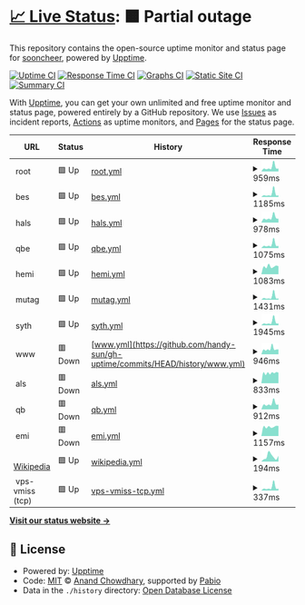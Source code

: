 # [📈 Live Status](https://handy-sun.github.io/gh-uptime): <!--live status--> **🟧 Partial outage**

This repository contains the open-source uptime monitor and status page for [sooncheer](https://handy-sun.github.io/gh-uptime), powered by [Upptime](https://github.com/upptime/upptime).

[![Uptime CI](https://github.com/handy-sun/gh-uptime/workflows/Uptime%20CI/badge.svg)](https://github.com/handy-sun/gh-uptime/actions?query=workflow%3A%22Uptime+CI%22)
[![Response Time CI](https://github.com/handy-sun/gh-uptime/workflows/Response%20Time%20CI/badge.svg)](https://github.com/handy-sun/gh-uptime/actions?query=workflow%3A%22Response+Time+CI%22)
[![Graphs CI](https://github.com/handy-sun/gh-uptime/workflows/Graphs%20CI/badge.svg)](https://github.com/handy-sun/gh-uptime/actions?query=workflow%3A%22Graphs+CI%22)
[![Static Site CI](https://github.com/handy-sun/gh-uptime/workflows/Static%20Site%20CI/badge.svg)](https://github.com/handy-sun/gh-uptime/actions?query=workflow%3A%22Static+Site+CI%22)
[![Summary CI](https://github.com/handy-sun/gh-uptime/workflows/Summary%20CI/badge.svg)](https://github.com/handy-sun/gh-uptime/actions?query=workflow%3A%22Summary+CI%22)

With [Upptime](https://upptime.js.org), you can get your own unlimited and free uptime monitor and status page, powered entirely by a GitHub repository. We use [Issues](https://github.com/handy-sun/gh-uptime/issues) as incident reports, [Actions](https://github.com/handy-sun/gh-uptime/actions) as uptime monitors, and [Pages](https://handy-sun.github.io/gh-uptime) for the status page.

<!--start: status pages-->
<!-- This summary is generated by Upptime (https://github.com/upptime/upptime) -->
<!-- Do not edit this manually, your changes will be overwritten -->
<!-- prettier-ignore -->
| URL | Status | History | Response Time | Uptime |
| --- | ------ | ------- | ------------- | ------ |
| <img alt="" src="https://icons.duckduckgo.com/ip3/$domain.ico" height="13"> root | 🟩 Up | [root.yml](https://github.com/handy-sun/gh-uptime/commits/HEAD/history/root.yml) | <details><summary><img alt="Response time graph" src="./graphs/root/response-time-week.png" height="20"> 959ms</summary><br><a href="https://handy-sun.github.io/gh-uptime/history/root"><img alt="Response time 689" src="https://img.shields.io/endpoint?url=https%3A%2F%2Fraw.githubusercontent.com%2Fhandy-sun%2Fgh-uptime%2FHEAD%2Fapi%2Froot%2Fresponse-time.json"></a><br><a href="https://handy-sun.github.io/gh-uptime/history/root"><img alt="24-hour response time 743" src="https://img.shields.io/endpoint?url=https%3A%2F%2Fraw.githubusercontent.com%2Fhandy-sun%2Fgh-uptime%2FHEAD%2Fapi%2Froot%2Fresponse-time-day.json"></a><br><a href="https://handy-sun.github.io/gh-uptime/history/root"><img alt="7-day response time 959" src="https://img.shields.io/endpoint?url=https%3A%2F%2Fraw.githubusercontent.com%2Fhandy-sun%2Fgh-uptime%2FHEAD%2Fapi%2Froot%2Fresponse-time-week.json"></a><br><a href="https://handy-sun.github.io/gh-uptime/history/root"><img alt="30-day response time 739" src="https://img.shields.io/endpoint?url=https%3A%2F%2Fraw.githubusercontent.com%2Fhandy-sun%2Fgh-uptime%2FHEAD%2Fapi%2Froot%2Fresponse-time-month.json"></a><br><a href="https://handy-sun.github.io/gh-uptime/history/root"><img alt="1-year response time 689" src="https://img.shields.io/endpoint?url=https%3A%2F%2Fraw.githubusercontent.com%2Fhandy-sun%2Fgh-uptime%2FHEAD%2Fapi%2Froot%2Fresponse-time-year.json"></a></details> | <details><summary><a href="https://handy-sun.github.io/gh-uptime/history/root">98.96%</a></summary><a href="https://handy-sun.github.io/gh-uptime/history/root"><img alt="All-time uptime 99.80%" src="https://img.shields.io/endpoint?url=https%3A%2F%2Fraw.githubusercontent.com%2Fhandy-sun%2Fgh-uptime%2FHEAD%2Fapi%2Froot%2Fuptime.json"></a><br><a href="https://handy-sun.github.io/gh-uptime/history/root"><img alt="24-hour uptime 92.71%" src="https://img.shields.io/endpoint?url=https%3A%2F%2Fraw.githubusercontent.com%2Fhandy-sun%2Fgh-uptime%2FHEAD%2Fapi%2Froot%2Fuptime-day.json"></a><br><a href="https://handy-sun.github.io/gh-uptime/history/root"><img alt="7-day uptime 98.96%" src="https://img.shields.io/endpoint?url=https%3A%2F%2Fraw.githubusercontent.com%2Fhandy-sun%2Fgh-uptime%2FHEAD%2Fapi%2Froot%2Fuptime-week.json"></a><br><a href="https://handy-sun.github.io/gh-uptime/history/root"><img alt="30-day uptime 99.76%" src="https://img.shields.io/endpoint?url=https%3A%2F%2Fraw.githubusercontent.com%2Fhandy-sun%2Fgh-uptime%2FHEAD%2Fapi%2Froot%2Fuptime-month.json"></a><br><a href="https://handy-sun.github.io/gh-uptime/history/root"><img alt="1-year uptime 99.80%" src="https://img.shields.io/endpoint?url=https%3A%2F%2Fraw.githubusercontent.com%2Fhandy-sun%2Fgh-uptime%2FHEAD%2Fapi%2Froot%2Fuptime-year.json"></a></details>
| <img alt="" src="https://icons.duckduckgo.com/ip3/bes.$domain.ico" height="13"> bes | 🟩 Up | [bes.yml](https://github.com/handy-sun/gh-uptime/commits/HEAD/history/bes.yml) | <details><summary><img alt="Response time graph" src="./graphs/bes/response-time-week.png" height="20"> 1185ms</summary><br><a href="https://handy-sun.github.io/gh-uptime/history/bes"><img alt="Response time 695" src="https://img.shields.io/endpoint?url=https%3A%2F%2Fraw.githubusercontent.com%2Fhandy-sun%2Fgh-uptime%2FHEAD%2Fapi%2Fbes%2Fresponse-time.json"></a><br><a href="https://handy-sun.github.io/gh-uptime/history/bes"><img alt="24-hour response time 708" src="https://img.shields.io/endpoint?url=https%3A%2F%2Fraw.githubusercontent.com%2Fhandy-sun%2Fgh-uptime%2FHEAD%2Fapi%2Fbes%2Fresponse-time-day.json"></a><br><a href="https://handy-sun.github.io/gh-uptime/history/bes"><img alt="7-day response time 1185" src="https://img.shields.io/endpoint?url=https%3A%2F%2Fraw.githubusercontent.com%2Fhandy-sun%2Fgh-uptime%2FHEAD%2Fapi%2Fbes%2Fresponse-time-week.json"></a><br><a href="https://handy-sun.github.io/gh-uptime/history/bes"><img alt="30-day response time 782" src="https://img.shields.io/endpoint?url=https%3A%2F%2Fraw.githubusercontent.com%2Fhandy-sun%2Fgh-uptime%2FHEAD%2Fapi%2Fbes%2Fresponse-time-month.json"></a><br><a href="https://handy-sun.github.io/gh-uptime/history/bes"><img alt="1-year response time 695" src="https://img.shields.io/endpoint?url=https%3A%2F%2Fraw.githubusercontent.com%2Fhandy-sun%2Fgh-uptime%2FHEAD%2Fapi%2Fbes%2Fresponse-time-year.json"></a></details> | <details><summary><a href="https://handy-sun.github.io/gh-uptime/history/bes">98.96%</a></summary><a href="https://handy-sun.github.io/gh-uptime/history/bes"><img alt="All-time uptime 99.82%" src="https://img.shields.io/endpoint?url=https%3A%2F%2Fraw.githubusercontent.com%2Fhandy-sun%2Fgh-uptime%2FHEAD%2Fapi%2Fbes%2Fuptime.json"></a><br><a href="https://handy-sun.github.io/gh-uptime/history/bes"><img alt="24-hour uptime 92.73%" src="https://img.shields.io/endpoint?url=https%3A%2F%2Fraw.githubusercontent.com%2Fhandy-sun%2Fgh-uptime%2FHEAD%2Fapi%2Fbes%2Fuptime-day.json"></a><br><a href="https://handy-sun.github.io/gh-uptime/history/bes"><img alt="7-day uptime 98.96%" src="https://img.shields.io/endpoint?url=https%3A%2F%2Fraw.githubusercontent.com%2Fhandy-sun%2Fgh-uptime%2FHEAD%2Fapi%2Fbes%2Fuptime-week.json"></a><br><a href="https://handy-sun.github.io/gh-uptime/history/bes"><img alt="30-day uptime 99.76%" src="https://img.shields.io/endpoint?url=https%3A%2F%2Fraw.githubusercontent.com%2Fhandy-sun%2Fgh-uptime%2FHEAD%2Fapi%2Fbes%2Fuptime-month.json"></a><br><a href="https://handy-sun.github.io/gh-uptime/history/bes"><img alt="1-year uptime 99.82%" src="https://img.shields.io/endpoint?url=https%3A%2F%2Fraw.githubusercontent.com%2Fhandy-sun%2Fgh-uptime%2FHEAD%2Fapi%2Fbes%2Fuptime-year.json"></a></details>
| <img alt="" src="https://icons.duckduckgo.com/ip3/hals.$domain.ico" height="13"> hals | 🟩 Up | [hals.yml](https://github.com/handy-sun/gh-uptime/commits/HEAD/history/hals.yml) | <details><summary><img alt="Response time graph" src="./graphs/hals/response-time-week.png" height="20"> 978ms</summary><br><a href="https://handy-sun.github.io/gh-uptime/history/hals"><img alt="Response time 1459" src="https://img.shields.io/endpoint?url=https%3A%2F%2Fraw.githubusercontent.com%2Fhandy-sun%2Fgh-uptime%2FHEAD%2Fapi%2Fhals%2Fresponse-time.json"></a><br><a href="https://handy-sun.github.io/gh-uptime/history/hals"><img alt="24-hour response time 822" src="https://img.shields.io/endpoint?url=https%3A%2F%2Fraw.githubusercontent.com%2Fhandy-sun%2Fgh-uptime%2FHEAD%2Fapi%2Fhals%2Fresponse-time-day.json"></a><br><a href="https://handy-sun.github.io/gh-uptime/history/hals"><img alt="7-day response time 978" src="https://img.shields.io/endpoint?url=https%3A%2F%2Fraw.githubusercontent.com%2Fhandy-sun%2Fgh-uptime%2FHEAD%2Fapi%2Fhals%2Fresponse-time-week.json"></a><br><a href="https://handy-sun.github.io/gh-uptime/history/hals"><img alt="30-day response time 959" src="https://img.shields.io/endpoint?url=https%3A%2F%2Fraw.githubusercontent.com%2Fhandy-sun%2Fgh-uptime%2FHEAD%2Fapi%2Fhals%2Fresponse-time-month.json"></a><br><a href="https://handy-sun.github.io/gh-uptime/history/hals"><img alt="1-year response time 1459" src="https://img.shields.io/endpoint?url=https%3A%2F%2Fraw.githubusercontent.com%2Fhandy-sun%2Fgh-uptime%2FHEAD%2Fapi%2Fhals%2Fresponse-time-year.json"></a></details> | <details><summary><a href="https://handy-sun.github.io/gh-uptime/history/hals">98.96%</a></summary><a href="https://handy-sun.github.io/gh-uptime/history/hals"><img alt="All-time uptime 98.62%" src="https://img.shields.io/endpoint?url=https%3A%2F%2Fraw.githubusercontent.com%2Fhandy-sun%2Fgh-uptime%2FHEAD%2Fapi%2Fhals%2Fuptime.json"></a><br><a href="https://handy-sun.github.io/gh-uptime/history/hals"><img alt="24-hour uptime 92.75%" src="https://img.shields.io/endpoint?url=https%3A%2F%2Fraw.githubusercontent.com%2Fhandy-sun%2Fgh-uptime%2FHEAD%2Fapi%2Fhals%2Fuptime-day.json"></a><br><a href="https://handy-sun.github.io/gh-uptime/history/hals"><img alt="7-day uptime 98.96%" src="https://img.shields.io/endpoint?url=https%3A%2F%2Fraw.githubusercontent.com%2Fhandy-sun%2Fgh-uptime%2FHEAD%2Fapi%2Fhals%2Fuptime-week.json"></a><br><a href="https://handy-sun.github.io/gh-uptime/history/hals"><img alt="30-day uptime 99.68%" src="https://img.shields.io/endpoint?url=https%3A%2F%2Fraw.githubusercontent.com%2Fhandy-sun%2Fgh-uptime%2FHEAD%2Fapi%2Fhals%2Fuptime-month.json"></a><br><a href="https://handy-sun.github.io/gh-uptime/history/hals"><img alt="1-year uptime 98.62%" src="https://img.shields.io/endpoint?url=https%3A%2F%2Fraw.githubusercontent.com%2Fhandy-sun%2Fgh-uptime%2FHEAD%2Fapi%2Fhals%2Fuptime-year.json"></a></details>
| <img alt="" src="https://icons.duckduckgo.com/ip3/qbe.$domain.ico" height="13"> qbe | 🟩 Up | [qbe.yml](https://github.com/handy-sun/gh-uptime/commits/HEAD/history/qbe.yml) | <details><summary><img alt="Response time graph" src="./graphs/qbe/response-time-week.png" height="20"> 1075ms</summary><br><a href="https://handy-sun.github.io/gh-uptime/history/qbe"><img alt="Response time 982" src="https://img.shields.io/endpoint?url=https%3A%2F%2Fraw.githubusercontent.com%2Fhandy-sun%2Fgh-uptime%2FHEAD%2Fapi%2Fqbe%2Fresponse-time.json"></a><br><a href="https://handy-sun.github.io/gh-uptime/history/qbe"><img alt="24-hour response time 756" src="https://img.shields.io/endpoint?url=https%3A%2F%2Fraw.githubusercontent.com%2Fhandy-sun%2Fgh-uptime%2FHEAD%2Fapi%2Fqbe%2Fresponse-time-day.json"></a><br><a href="https://handy-sun.github.io/gh-uptime/history/qbe"><img alt="7-day response time 1075" src="https://img.shields.io/endpoint?url=https%3A%2F%2Fraw.githubusercontent.com%2Fhandy-sun%2Fgh-uptime%2FHEAD%2Fapi%2Fqbe%2Fresponse-time-week.json"></a><br><a href="https://handy-sun.github.io/gh-uptime/history/qbe"><img alt="30-day response time 1358" src="https://img.shields.io/endpoint?url=https%3A%2F%2Fraw.githubusercontent.com%2Fhandy-sun%2Fgh-uptime%2FHEAD%2Fapi%2Fqbe%2Fresponse-time-month.json"></a><br><a href="https://handy-sun.github.io/gh-uptime/history/qbe"><img alt="1-year response time 982" src="https://img.shields.io/endpoint?url=https%3A%2F%2Fraw.githubusercontent.com%2Fhandy-sun%2Fgh-uptime%2FHEAD%2Fapi%2Fqbe%2Fresponse-time-year.json"></a></details> | <details><summary><a href="https://handy-sun.github.io/gh-uptime/history/qbe">98.97%</a></summary><a href="https://handy-sun.github.io/gh-uptime/history/qbe"><img alt="All-time uptime 98.67%" src="https://img.shields.io/endpoint?url=https%3A%2F%2Fraw.githubusercontent.com%2Fhandy-sun%2Fgh-uptime%2FHEAD%2Fapi%2Fqbe%2Fuptime.json"></a><br><a href="https://handy-sun.github.io/gh-uptime/history/qbe"><img alt="24-hour uptime 92.76%" src="https://img.shields.io/endpoint?url=https%3A%2F%2Fraw.githubusercontent.com%2Fhandy-sun%2Fgh-uptime%2FHEAD%2Fapi%2Fqbe%2Fuptime-day.json"></a><br><a href="https://handy-sun.github.io/gh-uptime/history/qbe"><img alt="7-day uptime 98.97%" src="https://img.shields.io/endpoint?url=https%3A%2F%2Fraw.githubusercontent.com%2Fhandy-sun%2Fgh-uptime%2FHEAD%2Fapi%2Fqbe%2Fuptime-week.json"></a><br><a href="https://handy-sun.github.io/gh-uptime/history/qbe"><img alt="30-day uptime 99.68%" src="https://img.shields.io/endpoint?url=https%3A%2F%2Fraw.githubusercontent.com%2Fhandy-sun%2Fgh-uptime%2FHEAD%2Fapi%2Fqbe%2Fuptime-month.json"></a><br><a href="https://handy-sun.github.io/gh-uptime/history/qbe"><img alt="1-year uptime 98.67%" src="https://img.shields.io/endpoint?url=https%3A%2F%2Fraw.githubusercontent.com%2Fhandy-sun%2Fgh-uptime%2FHEAD%2Fapi%2Fqbe%2Fuptime-year.json"></a></details>
| <img alt="" src="https://icons.duckduckgo.com/ip3/hemi.$domain.ico" height="13"> hemi | 🟩 Up | [hemi.yml](https://github.com/handy-sun/gh-uptime/commits/HEAD/history/hemi.yml) | <details><summary><img alt="Response time graph" src="./graphs/hemi/response-time-week.png" height="20"> 1083ms</summary><br><a href="https://handy-sun.github.io/gh-uptime/history/hemi"><img alt="Response time 1765" src="https://img.shields.io/endpoint?url=https%3A%2F%2Fraw.githubusercontent.com%2Fhandy-sun%2Fgh-uptime%2FHEAD%2Fapi%2Fhemi%2Fresponse-time.json"></a><br><a href="https://handy-sun.github.io/gh-uptime/history/hemi"><img alt="24-hour response time 1112" src="https://img.shields.io/endpoint?url=https%3A%2F%2Fraw.githubusercontent.com%2Fhandy-sun%2Fgh-uptime%2FHEAD%2Fapi%2Fhemi%2Fresponse-time-day.json"></a><br><a href="https://handy-sun.github.io/gh-uptime/history/hemi"><img alt="7-day response time 1083" src="https://img.shields.io/endpoint?url=https%3A%2F%2Fraw.githubusercontent.com%2Fhandy-sun%2Fgh-uptime%2FHEAD%2Fapi%2Fhemi%2Fresponse-time-week.json"></a><br><a href="https://handy-sun.github.io/gh-uptime/history/hemi"><img alt="30-day response time 2417" src="https://img.shields.io/endpoint?url=https%3A%2F%2Fraw.githubusercontent.com%2Fhandy-sun%2Fgh-uptime%2FHEAD%2Fapi%2Fhemi%2Fresponse-time-month.json"></a><br><a href="https://handy-sun.github.io/gh-uptime/history/hemi"><img alt="1-year response time 1765" src="https://img.shields.io/endpoint?url=https%3A%2F%2Fraw.githubusercontent.com%2Fhandy-sun%2Fgh-uptime%2FHEAD%2Fapi%2Fhemi%2Fresponse-time-year.json"></a></details> | <details><summary><a href="https://handy-sun.github.io/gh-uptime/history/hemi">98.97%</a></summary><a href="https://handy-sun.github.io/gh-uptime/history/hemi"><img alt="All-time uptime 98.59%" src="https://img.shields.io/endpoint?url=https%3A%2F%2Fraw.githubusercontent.com%2Fhandy-sun%2Fgh-uptime%2FHEAD%2Fapi%2Fhemi%2Fuptime.json"></a><br><a href="https://handy-sun.github.io/gh-uptime/history/hemi"><img alt="24-hour uptime 92.78%" src="https://img.shields.io/endpoint?url=https%3A%2F%2Fraw.githubusercontent.com%2Fhandy-sun%2Fgh-uptime%2FHEAD%2Fapi%2Fhemi%2Fuptime-day.json"></a><br><a href="https://handy-sun.github.io/gh-uptime/history/hemi"><img alt="7-day uptime 98.97%" src="https://img.shields.io/endpoint?url=https%3A%2F%2Fraw.githubusercontent.com%2Fhandy-sun%2Fgh-uptime%2FHEAD%2Fapi%2Fhemi%2Fuptime-week.json"></a><br><a href="https://handy-sun.github.io/gh-uptime/history/hemi"><img alt="30-day uptime 99.63%" src="https://img.shields.io/endpoint?url=https%3A%2F%2Fraw.githubusercontent.com%2Fhandy-sun%2Fgh-uptime%2FHEAD%2Fapi%2Fhemi%2Fuptime-month.json"></a><br><a href="https://handy-sun.github.io/gh-uptime/history/hemi"><img alt="1-year uptime 98.59%" src="https://img.shields.io/endpoint?url=https%3A%2F%2Fraw.githubusercontent.com%2Fhandy-sun%2Fgh-uptime%2FHEAD%2Fapi%2Fhemi%2Fuptime-year.json"></a></details>
| <img alt="" src="https://icons.duckduckgo.com/ip3/mutag.$domain.ico" height="13"> mutag | 🟩 Up | [mutag.yml](https://github.com/handy-sun/gh-uptime/commits/HEAD/history/mutag.yml) | <details><summary><img alt="Response time graph" src="./graphs/mutag/response-time-week.png" height="20"> 1431ms</summary><br><a href="https://handy-sun.github.io/gh-uptime/history/mutag"><img alt="Response time 812" src="https://img.shields.io/endpoint?url=https%3A%2F%2Fraw.githubusercontent.com%2Fhandy-sun%2Fgh-uptime%2FHEAD%2Fapi%2Fmutag%2Fresponse-time.json"></a><br><a href="https://handy-sun.github.io/gh-uptime/history/mutag"><img alt="24-hour response time 780" src="https://img.shields.io/endpoint?url=https%3A%2F%2Fraw.githubusercontent.com%2Fhandy-sun%2Fgh-uptime%2FHEAD%2Fapi%2Fmutag%2Fresponse-time-day.json"></a><br><a href="https://handy-sun.github.io/gh-uptime/history/mutag"><img alt="7-day response time 1431" src="https://img.shields.io/endpoint?url=https%3A%2F%2Fraw.githubusercontent.com%2Fhandy-sun%2Fgh-uptime%2FHEAD%2Fapi%2Fmutag%2Fresponse-time-week.json"></a><br><a href="https://handy-sun.github.io/gh-uptime/history/mutag"><img alt="30-day response time 892" src="https://img.shields.io/endpoint?url=https%3A%2F%2Fraw.githubusercontent.com%2Fhandy-sun%2Fgh-uptime%2FHEAD%2Fapi%2Fmutag%2Fresponse-time-month.json"></a><br><a href="https://handy-sun.github.io/gh-uptime/history/mutag"><img alt="1-year response time 812" src="https://img.shields.io/endpoint?url=https%3A%2F%2Fraw.githubusercontent.com%2Fhandy-sun%2Fgh-uptime%2FHEAD%2Fapi%2Fmutag%2Fresponse-time-year.json"></a></details> | <details><summary><a href="https://handy-sun.github.io/gh-uptime/history/mutag">98.97%</a></summary><a href="https://handy-sun.github.io/gh-uptime/history/mutag"><img alt="All-time uptime 99.65%" src="https://img.shields.io/endpoint?url=https%3A%2F%2Fraw.githubusercontent.com%2Fhandy-sun%2Fgh-uptime%2FHEAD%2Fapi%2Fmutag%2Fuptime.json"></a><br><a href="https://handy-sun.github.io/gh-uptime/history/mutag"><img alt="24-hour uptime 92.79%" src="https://img.shields.io/endpoint?url=https%3A%2F%2Fraw.githubusercontent.com%2Fhandy-sun%2Fgh-uptime%2FHEAD%2Fapi%2Fmutag%2Fuptime-day.json"></a><br><a href="https://handy-sun.github.io/gh-uptime/history/mutag"><img alt="7-day uptime 98.97%" src="https://img.shields.io/endpoint?url=https%3A%2F%2Fraw.githubusercontent.com%2Fhandy-sun%2Fgh-uptime%2FHEAD%2Fapi%2Fmutag%2Fuptime-week.json"></a><br><a href="https://handy-sun.github.io/gh-uptime/history/mutag"><img alt="30-day uptime 99.69%" src="https://img.shields.io/endpoint?url=https%3A%2F%2Fraw.githubusercontent.com%2Fhandy-sun%2Fgh-uptime%2FHEAD%2Fapi%2Fmutag%2Fuptime-month.json"></a><br><a href="https://handy-sun.github.io/gh-uptime/history/mutag"><img alt="1-year uptime 99.65%" src="https://img.shields.io/endpoint?url=https%3A%2F%2Fraw.githubusercontent.com%2Fhandy-sun%2Fgh-uptime%2FHEAD%2Fapi%2Fmutag%2Fuptime-year.json"></a></details>
| <img alt="" src="https://icons.duckduckgo.com/ip3/syth.$domain.ico" height="13"> syth | 🟩 Up | [syth.yml](https://github.com/handy-sun/gh-uptime/commits/HEAD/history/syth.yml) | <details><summary><img alt="Response time graph" src="./graphs/syth/response-time-week.png" height="20"> 1945ms</summary><br><a href="https://handy-sun.github.io/gh-uptime/history/syth"><img alt="Response time 1553" src="https://img.shields.io/endpoint?url=https%3A%2F%2Fraw.githubusercontent.com%2Fhandy-sun%2Fgh-uptime%2FHEAD%2Fapi%2Fsyth%2Fresponse-time.json"></a><br><a href="https://handy-sun.github.io/gh-uptime/history/syth"><img alt="24-hour response time 1265" src="https://img.shields.io/endpoint?url=https%3A%2F%2Fraw.githubusercontent.com%2Fhandy-sun%2Fgh-uptime%2FHEAD%2Fapi%2Fsyth%2Fresponse-time-day.json"></a><br><a href="https://handy-sun.github.io/gh-uptime/history/syth"><img alt="7-day response time 1945" src="https://img.shields.io/endpoint?url=https%3A%2F%2Fraw.githubusercontent.com%2Fhandy-sun%2Fgh-uptime%2FHEAD%2Fapi%2Fsyth%2Fresponse-time-week.json"></a><br><a href="https://handy-sun.github.io/gh-uptime/history/syth"><img alt="30-day response time 1384" src="https://img.shields.io/endpoint?url=https%3A%2F%2Fraw.githubusercontent.com%2Fhandy-sun%2Fgh-uptime%2FHEAD%2Fapi%2Fsyth%2Fresponse-time-month.json"></a><br><a href="https://handy-sun.github.io/gh-uptime/history/syth"><img alt="1-year response time 1553" src="https://img.shields.io/endpoint?url=https%3A%2F%2Fraw.githubusercontent.com%2Fhandy-sun%2Fgh-uptime%2FHEAD%2Fapi%2Fsyth%2Fresponse-time-year.json"></a></details> | <details><summary><a href="https://handy-sun.github.io/gh-uptime/history/syth">98.97%</a></summary><a href="https://handy-sun.github.io/gh-uptime/history/syth"><img alt="All-time uptime 99.67%" src="https://img.shields.io/endpoint?url=https%3A%2F%2Fraw.githubusercontent.com%2Fhandy-sun%2Fgh-uptime%2FHEAD%2Fapi%2Fsyth%2Fuptime.json"></a><br><a href="https://handy-sun.github.io/gh-uptime/history/syth"><img alt="24-hour uptime 92.81%" src="https://img.shields.io/endpoint?url=https%3A%2F%2Fraw.githubusercontent.com%2Fhandy-sun%2Fgh-uptime%2FHEAD%2Fapi%2Fsyth%2Fuptime-day.json"></a><br><a href="https://handy-sun.github.io/gh-uptime/history/syth"><img alt="7-day uptime 98.97%" src="https://img.shields.io/endpoint?url=https%3A%2F%2Fraw.githubusercontent.com%2Fhandy-sun%2Fgh-uptime%2FHEAD%2Fapi%2Fsyth%2Fuptime-week.json"></a><br><a href="https://handy-sun.github.io/gh-uptime/history/syth"><img alt="30-day uptime 99.73%" src="https://img.shields.io/endpoint?url=https%3A%2F%2Fraw.githubusercontent.com%2Fhandy-sun%2Fgh-uptime%2FHEAD%2Fapi%2Fsyth%2Fuptime-month.json"></a><br><a href="https://handy-sun.github.io/gh-uptime/history/syth"><img alt="1-year uptime 99.67%" src="https://img.shields.io/endpoint?url=https%3A%2F%2Fraw.githubusercontent.com%2Fhandy-sun%2Fgh-uptime%2FHEAD%2Fapi%2Fsyth%2Fuptime-year.json"></a></details>
| <img alt="" src="https://icons.duckduckgo.com/ip3/www.$domain.ico" height="13"> www | 🟥 Down | [www.yml](https://github.com/handy-sun/gh-uptime/commits/HEAD/history/www.yml) | <details><summary><img alt="Response time graph" src="./graphs/www/response-time-week.png" height="20"> 946ms</summary><br><a href="https://handy-sun.github.io/gh-uptime/history/www"><img alt="Response time 1196" src="https://img.shields.io/endpoint?url=https%3A%2F%2Fraw.githubusercontent.com%2Fhandy-sun%2Fgh-uptime%2FHEAD%2Fapi%2Fwww%2Fresponse-time.json"></a><br><a href="https://handy-sun.github.io/gh-uptime/history/www"><img alt="24-hour response time 1039" src="https://img.shields.io/endpoint?url=https%3A%2F%2Fraw.githubusercontent.com%2Fhandy-sun%2Fgh-uptime%2FHEAD%2Fapi%2Fwww%2Fresponse-time-day.json"></a><br><a href="https://handy-sun.github.io/gh-uptime/history/www"><img alt="7-day response time 946" src="https://img.shields.io/endpoint?url=https%3A%2F%2Fraw.githubusercontent.com%2Fhandy-sun%2Fgh-uptime%2FHEAD%2Fapi%2Fwww%2Fresponse-time-week.json"></a><br><a href="https://handy-sun.github.io/gh-uptime/history/www"><img alt="30-day response time 847" src="https://img.shields.io/endpoint?url=https%3A%2F%2Fraw.githubusercontent.com%2Fhandy-sun%2Fgh-uptime%2FHEAD%2Fapi%2Fwww%2Fresponse-time-month.json"></a><br><a href="https://handy-sun.github.io/gh-uptime/history/www"><img alt="1-year response time 1196" src="https://img.shields.io/endpoint?url=https%3A%2F%2Fraw.githubusercontent.com%2Fhandy-sun%2Fgh-uptime%2FHEAD%2Fapi%2Fwww%2Fresponse-time-year.json"></a></details> | <details><summary><a href="https://handy-sun.github.io/gh-uptime/history/www">98.97%</a></summary><a href="https://handy-sun.github.io/gh-uptime/history/www"><img alt="All-time uptime 98.11%" src="https://img.shields.io/endpoint?url=https%3A%2F%2Fraw.githubusercontent.com%2Fhandy-sun%2Fgh-uptime%2FHEAD%2Fapi%2Fwww%2Fuptime.json"></a><br><a href="https://handy-sun.github.io/gh-uptime/history/www"><img alt="24-hour uptime 92.80%" src="https://img.shields.io/endpoint?url=https%3A%2F%2Fraw.githubusercontent.com%2Fhandy-sun%2Fgh-uptime%2FHEAD%2Fapi%2Fwww%2Fuptime-day.json"></a><br><a href="https://handy-sun.github.io/gh-uptime/history/www"><img alt="7-day uptime 98.97%" src="https://img.shields.io/endpoint?url=https%3A%2F%2Fraw.githubusercontent.com%2Fhandy-sun%2Fgh-uptime%2FHEAD%2Fapi%2Fwww%2Fuptime-week.json"></a><br><a href="https://handy-sun.github.io/gh-uptime/history/www"><img alt="30-day uptime 99.68%" src="https://img.shields.io/endpoint?url=https%3A%2F%2Fraw.githubusercontent.com%2Fhandy-sun%2Fgh-uptime%2FHEAD%2Fapi%2Fwww%2Fuptime-month.json"></a><br><a href="https://handy-sun.github.io/gh-uptime/history/www"><img alt="1-year uptime 98.11%" src="https://img.shields.io/endpoint?url=https%3A%2F%2Fraw.githubusercontent.com%2Fhandy-sun%2Fgh-uptime%2FHEAD%2Fapi%2Fwww%2Fuptime-year.json"></a></details>
| <img alt="" src="https://icons.duckduckgo.com/ip3/als.$domain.ico" height="13"> als | 🟥 Down | [als.yml](https://github.com/handy-sun/gh-uptime/commits/HEAD/history/als.yml) | <details><summary><img alt="Response time graph" src="./graphs/als/response-time-week.png" height="20"> 833ms</summary><br><a href="https://handy-sun.github.io/gh-uptime/history/als"><img alt="Response time 1278" src="https://img.shields.io/endpoint?url=https%3A%2F%2Fraw.githubusercontent.com%2Fhandy-sun%2Fgh-uptime%2FHEAD%2Fapi%2Fals%2Fresponse-time.json"></a><br><a href="https://handy-sun.github.io/gh-uptime/history/als"><img alt="24-hour response time 914" src="https://img.shields.io/endpoint?url=https%3A%2F%2Fraw.githubusercontent.com%2Fhandy-sun%2Fgh-uptime%2FHEAD%2Fapi%2Fals%2Fresponse-time-day.json"></a><br><a href="https://handy-sun.github.io/gh-uptime/history/als"><img alt="7-day response time 833" src="https://img.shields.io/endpoint?url=https%3A%2F%2Fraw.githubusercontent.com%2Fhandy-sun%2Fgh-uptime%2FHEAD%2Fapi%2Fals%2Fresponse-time-week.json"></a><br><a href="https://handy-sun.github.io/gh-uptime/history/als"><img alt="30-day response time 1244" src="https://img.shields.io/endpoint?url=https%3A%2F%2Fraw.githubusercontent.com%2Fhandy-sun%2Fgh-uptime%2FHEAD%2Fapi%2Fals%2Fresponse-time-month.json"></a><br><a href="https://handy-sun.github.io/gh-uptime/history/als"><img alt="1-year response time 1278" src="https://img.shields.io/endpoint?url=https%3A%2F%2Fraw.githubusercontent.com%2Fhandy-sun%2Fgh-uptime%2FHEAD%2Fapi%2Fals%2Fresponse-time-year.json"></a></details> | <details><summary><a href="https://handy-sun.github.io/gh-uptime/history/als">98.97%</a></summary><a href="https://handy-sun.github.io/gh-uptime/history/als"><img alt="All-time uptime 97.07%" src="https://img.shields.io/endpoint?url=https%3A%2F%2Fraw.githubusercontent.com%2Fhandy-sun%2Fgh-uptime%2FHEAD%2Fapi%2Fals%2Fuptime.json"></a><br><a href="https://handy-sun.github.io/gh-uptime/history/als"><img alt="24-hour uptime 92.82%" src="https://img.shields.io/endpoint?url=https%3A%2F%2Fraw.githubusercontent.com%2Fhandy-sun%2Fgh-uptime%2FHEAD%2Fapi%2Fals%2Fuptime-day.json"></a><br><a href="https://handy-sun.github.io/gh-uptime/history/als"><img alt="7-day uptime 98.97%" src="https://img.shields.io/endpoint?url=https%3A%2F%2Fraw.githubusercontent.com%2Fhandy-sun%2Fgh-uptime%2FHEAD%2Fapi%2Fals%2Fuptime-week.json"></a><br><a href="https://handy-sun.github.io/gh-uptime/history/als"><img alt="30-day uptime 99.61%" src="https://img.shields.io/endpoint?url=https%3A%2F%2Fraw.githubusercontent.com%2Fhandy-sun%2Fgh-uptime%2FHEAD%2Fapi%2Fals%2Fuptime-month.json"></a><br><a href="https://handy-sun.github.io/gh-uptime/history/als"><img alt="1-year uptime 97.07%" src="https://img.shields.io/endpoint?url=https%3A%2F%2Fraw.githubusercontent.com%2Fhandy-sun%2Fgh-uptime%2FHEAD%2Fapi%2Fals%2Fuptime-year.json"></a></details>
| <img alt="" src="https://icons.duckduckgo.com/ip3/qb.$domain.ico" height="13"> qb | 🟥 Down | [qb.yml](https://github.com/handy-sun/gh-uptime/commits/HEAD/history/qb.yml) | <details><summary><img alt="Response time graph" src="./graphs/qb/response-time-week.png" height="20"> 912ms</summary><br><a href="https://handy-sun.github.io/gh-uptime/history/qb"><img alt="Response time 1268" src="https://img.shields.io/endpoint?url=https%3A%2F%2Fraw.githubusercontent.com%2Fhandy-sun%2Fgh-uptime%2FHEAD%2Fapi%2Fqb%2Fresponse-time.json"></a><br><a href="https://handy-sun.github.io/gh-uptime/history/qb"><img alt="24-hour response time 827" src="https://img.shields.io/endpoint?url=https%3A%2F%2Fraw.githubusercontent.com%2Fhandy-sun%2Fgh-uptime%2FHEAD%2Fapi%2Fqb%2Fresponse-time-day.json"></a><br><a href="https://handy-sun.github.io/gh-uptime/history/qb"><img alt="7-day response time 912" src="https://img.shields.io/endpoint?url=https%3A%2F%2Fraw.githubusercontent.com%2Fhandy-sun%2Fgh-uptime%2FHEAD%2Fapi%2Fqb%2Fresponse-time-week.json"></a><br><a href="https://handy-sun.github.io/gh-uptime/history/qb"><img alt="30-day response time 1166" src="https://img.shields.io/endpoint?url=https%3A%2F%2Fraw.githubusercontent.com%2Fhandy-sun%2Fgh-uptime%2FHEAD%2Fapi%2Fqb%2Fresponse-time-month.json"></a><br><a href="https://handy-sun.github.io/gh-uptime/history/qb"><img alt="1-year response time 1268" src="https://img.shields.io/endpoint?url=https%3A%2F%2Fraw.githubusercontent.com%2Fhandy-sun%2Fgh-uptime%2FHEAD%2Fapi%2Fqb%2Fresponse-time-year.json"></a></details> | <details><summary><a href="https://handy-sun.github.io/gh-uptime/history/qb">98.98%</a></summary><a href="https://handy-sun.github.io/gh-uptime/history/qb"><img alt="All-time uptime 97.09%" src="https://img.shields.io/endpoint?url=https%3A%2F%2Fraw.githubusercontent.com%2Fhandy-sun%2Fgh-uptime%2FHEAD%2Fapi%2Fqb%2Fuptime.json"></a><br><a href="https://handy-sun.github.io/gh-uptime/history/qb"><img alt="24-hour uptime 92.83%" src="https://img.shields.io/endpoint?url=https%3A%2F%2Fraw.githubusercontent.com%2Fhandy-sun%2Fgh-uptime%2FHEAD%2Fapi%2Fqb%2Fuptime-day.json"></a><br><a href="https://handy-sun.github.io/gh-uptime/history/qb"><img alt="7-day uptime 98.98%" src="https://img.shields.io/endpoint?url=https%3A%2F%2Fraw.githubusercontent.com%2Fhandy-sun%2Fgh-uptime%2FHEAD%2Fapi%2Fqb%2Fuptime-week.json"></a><br><a href="https://handy-sun.github.io/gh-uptime/history/qb"><img alt="30-day uptime 99.61%" src="https://img.shields.io/endpoint?url=https%3A%2F%2Fraw.githubusercontent.com%2Fhandy-sun%2Fgh-uptime%2FHEAD%2Fapi%2Fqb%2Fuptime-month.json"></a><br><a href="https://handy-sun.github.io/gh-uptime/history/qb"><img alt="1-year uptime 97.09%" src="https://img.shields.io/endpoint?url=https%3A%2F%2Fraw.githubusercontent.com%2Fhandy-sun%2Fgh-uptime%2FHEAD%2Fapi%2Fqb%2Fuptime-year.json"></a></details>
| <img alt="" src="https://icons.duckduckgo.com/ip3/emi.$domain.ico" height="13"> emi | 🟥 Down | [emi.yml](https://github.com/handy-sun/gh-uptime/commits/HEAD/history/emi.yml) | <details><summary><img alt="Response time graph" src="./graphs/emi/response-time-week.png" height="20"> 1157ms</summary><br><a href="https://handy-sun.github.io/gh-uptime/history/emi"><img alt="Response time 1681" src="https://img.shields.io/endpoint?url=https%3A%2F%2Fraw.githubusercontent.com%2Fhandy-sun%2Fgh-uptime%2FHEAD%2Fapi%2Femi%2Fresponse-time.json"></a><br><a href="https://handy-sun.github.io/gh-uptime/history/emi"><img alt="24-hour response time 1248" src="https://img.shields.io/endpoint?url=https%3A%2F%2Fraw.githubusercontent.com%2Fhandy-sun%2Fgh-uptime%2FHEAD%2Fapi%2Femi%2Fresponse-time-day.json"></a><br><a href="https://handy-sun.github.io/gh-uptime/history/emi"><img alt="7-day response time 1157" src="https://img.shields.io/endpoint?url=https%3A%2F%2Fraw.githubusercontent.com%2Fhandy-sun%2Fgh-uptime%2FHEAD%2Fapi%2Femi%2Fresponse-time-week.json"></a><br><a href="https://handy-sun.github.io/gh-uptime/history/emi"><img alt="30-day response time 1300" src="https://img.shields.io/endpoint?url=https%3A%2F%2Fraw.githubusercontent.com%2Fhandy-sun%2Fgh-uptime%2FHEAD%2Fapi%2Femi%2Fresponse-time-month.json"></a><br><a href="https://handy-sun.github.io/gh-uptime/history/emi"><img alt="1-year response time 1681" src="https://img.shields.io/endpoint?url=https%3A%2F%2Fraw.githubusercontent.com%2Fhandy-sun%2Fgh-uptime%2FHEAD%2Fapi%2Femi%2Fresponse-time-year.json"></a></details> | <details><summary><a href="https://handy-sun.github.io/gh-uptime/history/emi">98.98%</a></summary><a href="https://handy-sun.github.io/gh-uptime/history/emi"><img alt="All-time uptime 97.10%" src="https://img.shields.io/endpoint?url=https%3A%2F%2Fraw.githubusercontent.com%2Fhandy-sun%2Fgh-uptime%2FHEAD%2Fapi%2Femi%2Fuptime.json"></a><br><a href="https://handy-sun.github.io/gh-uptime/history/emi"><img alt="24-hour uptime 92.85%" src="https://img.shields.io/endpoint?url=https%3A%2F%2Fraw.githubusercontent.com%2Fhandy-sun%2Fgh-uptime%2FHEAD%2Fapi%2Femi%2Fuptime-day.json"></a><br><a href="https://handy-sun.github.io/gh-uptime/history/emi"><img alt="7-day uptime 98.98%" src="https://img.shields.io/endpoint?url=https%3A%2F%2Fraw.githubusercontent.com%2Fhandy-sun%2Fgh-uptime%2FHEAD%2Fapi%2Femi%2Fuptime-week.json"></a><br><a href="https://handy-sun.github.io/gh-uptime/history/emi"><img alt="30-day uptime 99.61%" src="https://img.shields.io/endpoint?url=https%3A%2F%2Fraw.githubusercontent.com%2Fhandy-sun%2Fgh-uptime%2FHEAD%2Fapi%2Femi%2Fuptime-month.json"></a><br><a href="https://handy-sun.github.io/gh-uptime/history/emi"><img alt="1-year uptime 97.10%" src="https://img.shields.io/endpoint?url=https%3A%2F%2Fraw.githubusercontent.com%2Fhandy-sun%2Fgh-uptime%2FHEAD%2Fapi%2Femi%2Fuptime-year.json"></a></details>
| <img alt="" src="https://icons.duckduckgo.com/ip3/en.wikipedia.org.ico" height="13"> [Wikipedia](https://en.wikipedia.org) | 🟩 Up | [wikipedia.yml](https://github.com/handy-sun/gh-uptime/commits/HEAD/history/wikipedia.yml) | <details><summary><img alt="Response time graph" src="./graphs/wikipedia/response-time-week.png" height="20"> 194ms</summary><br><a href="https://handy-sun.github.io/gh-uptime/history/wikipedia"><img alt="Response time 176" src="https://img.shields.io/endpoint?url=https%3A%2F%2Fraw.githubusercontent.com%2Fhandy-sun%2Fgh-uptime%2FHEAD%2Fapi%2Fwikipedia%2Fresponse-time.json"></a><br><a href="https://handy-sun.github.io/gh-uptime/history/wikipedia"><img alt="24-hour response time 218" src="https://img.shields.io/endpoint?url=https%3A%2F%2Fraw.githubusercontent.com%2Fhandy-sun%2Fgh-uptime%2FHEAD%2Fapi%2Fwikipedia%2Fresponse-time-day.json"></a><br><a href="https://handy-sun.github.io/gh-uptime/history/wikipedia"><img alt="7-day response time 194" src="https://img.shields.io/endpoint?url=https%3A%2F%2Fraw.githubusercontent.com%2Fhandy-sun%2Fgh-uptime%2FHEAD%2Fapi%2Fwikipedia%2Fresponse-time-week.json"></a><br><a href="https://handy-sun.github.io/gh-uptime/history/wikipedia"><img alt="30-day response time 150" src="https://img.shields.io/endpoint?url=https%3A%2F%2Fraw.githubusercontent.com%2Fhandy-sun%2Fgh-uptime%2FHEAD%2Fapi%2Fwikipedia%2Fresponse-time-month.json"></a><br><a href="https://handy-sun.github.io/gh-uptime/history/wikipedia"><img alt="1-year response time 176" src="https://img.shields.io/endpoint?url=https%3A%2F%2Fraw.githubusercontent.com%2Fhandy-sun%2Fgh-uptime%2FHEAD%2Fapi%2Fwikipedia%2Fresponse-time-year.json"></a></details> | <details><summary><a href="https://handy-sun.github.io/gh-uptime/history/wikipedia">100.00%</a></summary><a href="https://handy-sun.github.io/gh-uptime/history/wikipedia"><img alt="All-time uptime 100.00%" src="https://img.shields.io/endpoint?url=https%3A%2F%2Fraw.githubusercontent.com%2Fhandy-sun%2Fgh-uptime%2FHEAD%2Fapi%2Fwikipedia%2Fuptime.json"></a><br><a href="https://handy-sun.github.io/gh-uptime/history/wikipedia"><img alt="24-hour uptime 100.00%" src="https://img.shields.io/endpoint?url=https%3A%2F%2Fraw.githubusercontent.com%2Fhandy-sun%2Fgh-uptime%2FHEAD%2Fapi%2Fwikipedia%2Fuptime-day.json"></a><br><a href="https://handy-sun.github.io/gh-uptime/history/wikipedia"><img alt="7-day uptime 100.00%" src="https://img.shields.io/endpoint?url=https%3A%2F%2Fraw.githubusercontent.com%2Fhandy-sun%2Fgh-uptime%2FHEAD%2Fapi%2Fwikipedia%2Fuptime-week.json"></a><br><a href="https://handy-sun.github.io/gh-uptime/history/wikipedia"><img alt="30-day uptime 100.00%" src="https://img.shields.io/endpoint?url=https%3A%2F%2Fraw.githubusercontent.com%2Fhandy-sun%2Fgh-uptime%2FHEAD%2Fapi%2Fwikipedia%2Fuptime-month.json"></a><br><a href="https://handy-sun.github.io/gh-uptime/history/wikipedia"><img alt="1-year uptime 100.00%" src="https://img.shields.io/endpoint?url=https%3A%2F%2Fraw.githubusercontent.com%2Fhandy-sun%2Fgh-uptime%2FHEAD%2Fapi%2Fwikipedia%2Fuptime-year.json"></a></details>
| <img alt="" src="https://icons.duckduckgo.com/ip3/null.ico" height="13"> vps-vmiss (tcp) | 🟩 Up | [vps-vmiss-tcp.yml](https://github.com/handy-sun/gh-uptime/commits/HEAD/history/vps-vmiss-tcp.yml) | <details><summary><img alt="Response time graph" src="./graphs/vps-vmiss-tcp/response-time-week.png" height="20"> 337ms</summary><br><a href="https://handy-sun.github.io/gh-uptime/history/vps-vmiss-tcp"><img alt="Response time 207" src="https://img.shields.io/endpoint?url=https%3A%2F%2Fraw.githubusercontent.com%2Fhandy-sun%2Fgh-uptime%2FHEAD%2Fapi%2Fvps-vmiss-tcp%2Fresponse-time.json"></a><br><a href="https://handy-sun.github.io/gh-uptime/history/vps-vmiss-tcp"><img alt="24-hour response time 222" src="https://img.shields.io/endpoint?url=https%3A%2F%2Fraw.githubusercontent.com%2Fhandy-sun%2Fgh-uptime%2FHEAD%2Fapi%2Fvps-vmiss-tcp%2Fresponse-time-day.json"></a><br><a href="https://handy-sun.github.io/gh-uptime/history/vps-vmiss-tcp"><img alt="7-day response time 337" src="https://img.shields.io/endpoint?url=https%3A%2F%2Fraw.githubusercontent.com%2Fhandy-sun%2Fgh-uptime%2FHEAD%2Fapi%2Fvps-vmiss-tcp%2Fresponse-time-week.json"></a><br><a href="https://handy-sun.github.io/gh-uptime/history/vps-vmiss-tcp"><img alt="30-day response time 233" src="https://img.shields.io/endpoint?url=https%3A%2F%2Fraw.githubusercontent.com%2Fhandy-sun%2Fgh-uptime%2FHEAD%2Fapi%2Fvps-vmiss-tcp%2Fresponse-time-month.json"></a><br><a href="https://handy-sun.github.io/gh-uptime/history/vps-vmiss-tcp"><img alt="1-year response time 207" src="https://img.shields.io/endpoint?url=https%3A%2F%2Fraw.githubusercontent.com%2Fhandy-sun%2Fgh-uptime%2FHEAD%2Fapi%2Fvps-vmiss-tcp%2Fresponse-time-year.json"></a></details> | <details><summary><a href="https://handy-sun.github.io/gh-uptime/history/vps-vmiss-tcp">98.99%</a></summary><a href="https://handy-sun.github.io/gh-uptime/history/vps-vmiss-tcp"><img alt="All-time uptime 99.84%" src="https://img.shields.io/endpoint?url=https%3A%2F%2Fraw.githubusercontent.com%2Fhandy-sun%2Fgh-uptime%2FHEAD%2Fapi%2Fvps-vmiss-tcp%2Fuptime.json"></a><br><a href="https://handy-sun.github.io/gh-uptime/history/vps-vmiss-tcp"><img alt="24-hour uptime 92.96%" src="https://img.shields.io/endpoint?url=https%3A%2F%2Fraw.githubusercontent.com%2Fhandy-sun%2Fgh-uptime%2FHEAD%2Fapi%2Fvps-vmiss-tcp%2Fuptime-day.json"></a><br><a href="https://handy-sun.github.io/gh-uptime/history/vps-vmiss-tcp"><img alt="7-day uptime 98.99%" src="https://img.shields.io/endpoint?url=https%3A%2F%2Fraw.githubusercontent.com%2Fhandy-sun%2Fgh-uptime%2FHEAD%2Fapi%2Fvps-vmiss-tcp%2Fuptime-week.json"></a><br><a href="https://handy-sun.github.io/gh-uptime/history/vps-vmiss-tcp"><img alt="30-day uptime 99.77%" src="https://img.shields.io/endpoint?url=https%3A%2F%2Fraw.githubusercontent.com%2Fhandy-sun%2Fgh-uptime%2FHEAD%2Fapi%2Fvps-vmiss-tcp%2Fuptime-month.json"></a><br><a href="https://handy-sun.github.io/gh-uptime/history/vps-vmiss-tcp"><img alt="1-year uptime 99.84%" src="https://img.shields.io/endpoint?url=https%3A%2F%2Fraw.githubusercontent.com%2Fhandy-sun%2Fgh-uptime%2FHEAD%2Fapi%2Fvps-vmiss-tcp%2Fuptime-year.json"></a></details>

<!--end: status pages-->

[**Visit our status website →**](https://handy-sun.github.io/gh-uptime)

## 📄 License

- Powered by: [Upptime](https://github.com/upptime/upptime)
- Code: [MIT](./LICENSE) © [Anand Chowdhary](https://anandchowdhary.com), supported by [Pabio](https://pabio.com)
- Data in the `./history` directory: [Open Database License](https://opendatacommons.org/licenses/odbl/1-0/)
